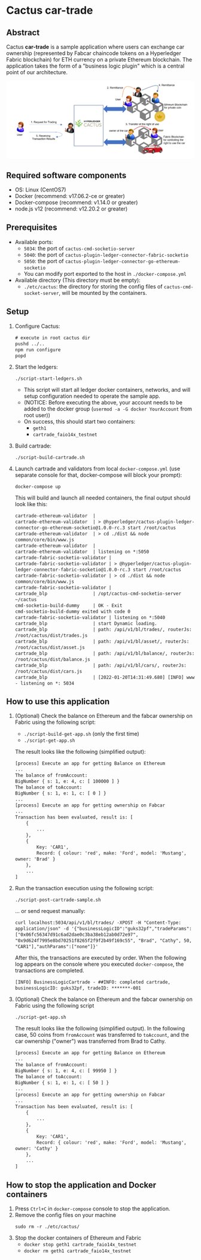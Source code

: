 # Cactus car-trade

## Abstract

Cactus **car-trade** is a sample application where users can exchange car ownership (represented by Fabcar chaincode tokens on a Hyperledger Fabric blockchain) for ETH currency on a private Ethereum blockchain. The application takes the form of a "business logic plugin" which is a central point of our architecture.

![car-trade image](./images/car-trade-image.png)

## Required software components
- OS: Linux (CentOS7)
- Docker (recommend: v17.06.2-ce or greater)
- Docker-compose (recommend: v1.14.0 or greater)
- node.js v12 (recommend: v12.20.2 or greater)

## Prerequisites

- Available ports:
    - `5034`: the port of `cactus-cmd-socketio-server`
    - `5040`: the port of `cactus-plugin-ledger-connector-fabric-socketio`
    - `5050`: the port of `cactus-plugin-ledger-connector-go-ethereum-socketio`
    - You can modify port exported to the host in `./docker-compose.yml`
- Available directory (This directory must be empty):
    - `./etc/cactus`: the directory for storing the config files of `cactus-cmd-socket-server`, will be mounted by the containers.

## Setup
1. Configure Cactus:
    ```
    # execute in root cactus dir
    pushd ../..
    npm run configure
    popd
    ```

1. Start the ledgers:
    ```
    ./script-start-ledgers.sh
    ```
    - This script will start all ledger docker containers, networks, and will setup configuration needed to operate the sample app.
    - (NOTICE: Before executing the above, your account needs to be added to the docker group (`usermod -a -G docker YourAccount` from root user))
    - On success, this should start two containers:
        - `geth1`
        - `cartrade_faio14x_testnet`

1. Build cartrade:
    ```
    ./script-build-cartrade.sh
    ```

1. Launch cartrade and validators from local `docker-compose.yml` (use separate console for that, docker-compose will block your prompt):
    ```
    docker-compose up
    ```
    This will build and launch all needed containers, the final output should look like this:
    ```
    cartrade-ethereum-validator  |
    cartrade-ethereum-validator  | > @hyperledger/cactus-plugin-ledger-connector-go-ethereum-socketio@1.0.0-rc.3 start /root/cactus
    cartrade-ethereum-validator  | > cd ./dist && node common/core/bin/www.js
    cartrade-ethereum-validator  |
    cartrade-ethereum-validator  | listening on *:5050
    cartrade-fabric-socketio-validator |
    cartrade-fabric-socketio-validator | > @hyperledger/cactus-plugin-ledger-connector-fabric-socketio@1.0.0-rc.3 start /root/cactus
    cartrade-fabric-socketio-validator | > cd ./dist && node common/core/bin/www.js
    cartrade-fabric-socketio-validator |
    cartrade_blp                 | /opt/cactus-cmd-socketio-server ~/cactus
    cmd-socketio-build-dummy     | OK - Exit
    cmd-socketio-build-dummy exited with code 0
    cartrade-fabric-socketio-validator | listening on *:5040
    cartrade_blp                 | start Dynamic loading.
    cartrade_blp                 | path: /api/v1/bl/trades/, routerJs: /root/cactus/dist/trades.js
    cartrade_blp                 | path: /api/v1/bl/asset/, routerJs: /root/cactus/dist/asset.js
    cartrade_blp                 | path: /api/v1/bl/balance/, routerJs: /root/cactus/dist/balance.js
    cartrade_blp                 | path: /api/v1/bl/cars/, routerJs: /root/cactus/dist/cars.js
    cartrade_blp                 | [2022-01-20T14:31:49.680] [INFO] www - listening on *: 5034
    ```

## How to use this application

1. (Optional) Check the balance on Ethereum and the fabcar ownership on Fabric using the following script:
    - `./script-build-get-app.sh` (only the first time)
    - `./script-get-app.sh`

    The result looks like the following (simplified output):
    ```
    [process] Execute an app for getting Balance on Ethereum
    ...
    The balance of fromAccount:
    BigNumber { s: 1, e: 4, c: [ 100000 ] }
    The balance of toAccount:
    BigNumber { s: 1, e: 1, c: [ 0 ] }
    ...
    [process] Execute an app for getting ownership on Fabcar
    ...
    Transaction has been evaluated, result is: [
        {
            ...
        },
        {
            Key: 'CAR1',
            Record: { colour: 'red', make: 'Ford', model: 'Mustang', owner: 'Brad' }
        },
        ...
    ]
    ```
1. Run the transaction execution using the following script:
    ```
    ./script-post-cartrade-sample.sh
    ```
    ... or send request manually:
    ```
    curl localhost:5034/api/v1/bl/trades/ -XPOST -H "Content-Type: application/json" -d '{"businessLogicID":"guks32pf","tradeParams":["0x06fc56347d91c6ad2dae0c3ba38eb12ab0d72e97", "0x9d624f7995e8bd70251f8265f2f9f2b49f169c55", "Brad", "Cathy", 50, "CAR1"],"authParams":["none"]}'
    ```
    After this, the transactions are executed by order. When the following log appears on the console where you executed `docker-compose`, the transactions are completed.
    ```
    [INFO] BusinessLogicCartrade - ##INFO: completed cartrade, businessLogicID: guks32pf, tradeID: *******-001
    ```
1. (Optional) Check the balance on Ethereum and the fabcar ownership on Fabric using the following script
    ```
    ./script-get-app.sh
    ```
    The result looks like the following (simplified output). In the following case, 50 coins from `fromAccount` was transferred to `toAccount`, and the car ownership ("owner") was transferred from Brad to Cathy.
    ```
    [process] Execute an app for getting Balance on Ethereum
    ...
    The balance of fromAccount:
    BigNumber { s: 1, e: 4, c: [ 99950 ] }
    The balance of toAccount:
    BigNumber { s: 1, e: 1, c: [ 50 ] }
    ...
    [process] Execute an app for getting ownership on Fabcar
    ...
    Transaction has been evaluated, result is: [
        {
            ...
        },
        {
            Key: 'CAR1',
            Record: { colour: 'red', make: 'Ford', model: 'Mustang', owner: 'Cathy' }
        },
        ...
    ]
    ```

## How to stop the application and Docker containers

1. Press `Ctrl+C` in `docker-compose` console to stop the application.
1. Remove the config files on your machine
    ```
    sudo rm -r ./etc/cactus/
    ```
1. Stop the docker containers of Ethereum and Fabric
    - `docker stop geth1 cartrade_faio14x_testnet`
    - `docker rm geth1 cartrade_faio14x_testnet`
